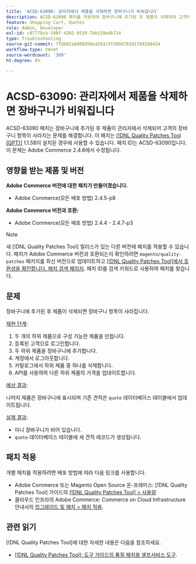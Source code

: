 ```yaml
---
title: 'ACSD-63090: 관리자에서 제품을 삭제하면 장바구니가 비워집니다'
description: ACSD-63090 패치를 적용하여 장바구니에 추가된 후 제품이 삭제되어 고객의 장바구니 항목이 사라지는 Adobe Commerce 문제를 해결합니다.
feature: Shopping Cart, Quotes
role: Admin, Developer
exl-id: c07778cb-390f-4202-9539-7bb159e4b714
type: Troubleshooting
source-git-commit: 7fdb02a6d89d50ea593c5fd99d78101f89198424
workflow-type: tm+mt
source-wordcount: '369'
ht-degree: 0%

---
```


# ACSD-63090: 관리자에서 제품을 삭제하면 장바구니가 비워집니다

ACSD-63090 패치는 장바구니에 추가된 후 제품이 관리자에서 삭제되어 고객의 장바구니 항목이 사라지는 문제를 해결합니다. 이 패치는 [[!DNL Quality Patches Tool (QPT)]](/help/tools/quality-patches-tool/quality-patches-tool-to-self-serve-quality-patches.md) 1.1.58이 설치된 경우에 사용할 수 있습니다. 패치 ID는 ACSD-63090입니다. 이 문제는 Adobe Commerce 2.4.8에서 수정됩니다.

## 영향을 받는 제품 및 버전

**Adobe Commerce 버전에 대한 패치가 만들어졌습니다.**

* Adobe Commerce(모든 배포 방법) 2.4.5-p8

**Adobe Commerce 버전과 호환:**

* Adobe Commerce(모든 배포 방법) 2.4.4 - 2.4.7-p3

>[!NOTE]
>
>새 [!DNL Quality Patches Tool] 릴리스가 있는 다른 버전에 패치를 적용할 수 있습니다. 패치가 Adobe Commerce 버전과 호환되는지 확인하려면 `magento/quality-patches` 패키지를 최신 버전으로 업데이트하고 [[!DNL Quality Patches Tool]에서 호환성을 확인합니다. 패치 검색 페이지](https://experienceleague.adobe.com/tools/commerce-quality-patches/index.html). 패치 ID를 검색 키워드로 사용하여 패치를 찾습니다.

## 문제

장바구니에 추가된 후 제품이 삭제되면 장바구니 항목이 사라집니다.

<u>재현 단계</u>:

1. 두 개의 하위 제품으로 구성 가능한 제품을 만듭니다.
1. 등록된 고객으로 로그인합니다.
1. 두 하위 제품을 장바구니에 추가합니다.
1. 계정에서 로그아웃합니다.
1. 카탈로그에서 하위 제품 중 하나를 삭제합니다.
1. API를 사용하여 다른 하위 제품의 가격을 업데이트합니다.

<u>예상 결과</u>:

나머지 제품은 장바구니에 표시되며 기존 견적은 `quote` 데이터베이스 테이블에서 업데이트됩니다.

<u>실제 결과</u>:

* 미니 장바구니가 비어 있습니다.
* `quote` 데이터베이스 테이블에 새 견적 레코드가 생성됩니다.

## 패치 적용

개별 패치를 적용하려면 배포 방법에 따라 다음 링크를 사용합니다.

* Adobe Commerce 또는 Magento Open Source 온-프레미스: [!DNL Quality Patches Tool] 가이드의 [[!DNL Quality Patches Tool] > 사용량](/help/tools/quality-patches-tool/usage.md)
* 클라우드 인프라의 Adobe Commerce: Commerce on Cloud Infrastructure 안내서의 [업그레이드 및 패치 > 패치 적용](https://experienceleague.adobe.com/docs/commerce-cloud-service/user-guide/develop/upgrade/apply-patches.html).

## 관련 읽기

[!DNL Quality Patches Tool]에 대한 자세한 내용은 다음을 참조하세요.

* [[!DNL Quality Patches Tool]: 도구 가이드의 품질 패치용 셀프서비스 도구](/help/tools/quality-patches-tool/quality-patches-tool-to-self-serve-quality-patches.md).
